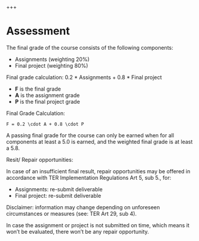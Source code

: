 +++
# Assessment

The final grade of the course consists of the following components:

*   Assignments (weighting 20%)
*   Final project (weighting 80%)

Final grade calculation: 0.2 \* Assignments + 0.8 \* Final project

*   **F** is the final grade
*   **A** is the assignment grade
*   **P** is the final project grade

Final Grade Calculation:

```{math}
F = 0.2 \cdot A + 0.8 \cdot P
```

A passing final grade for the course can only be earned when for all components at least a 5.0 is earned, and the weighted final grade is at least a 5.8.

Resit/ Repair opportunities:

In case of an insufficient final result, repair opportunities may be offered in accordance with TER Implementation Regulations Art 5, sub 5., for:

*   Assignments: re-submit deliverable
*   Final project: re-submit deliverable

Disclaimer: information may change depending on unforeseen circumstances or measures (see: TER Art 29, sub 4).

In case the assignment or project is not submitted on time, which means it won’t be evaluated, there won’t be any repair opportunity.